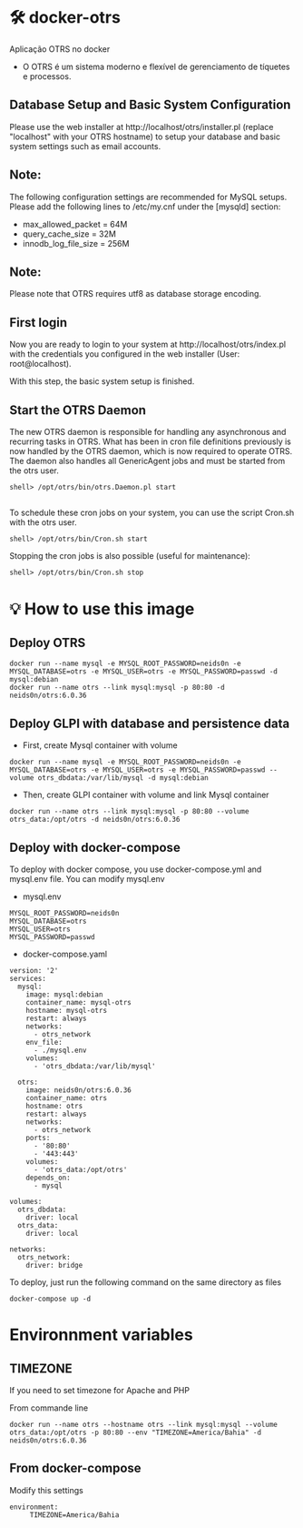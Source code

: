 # 🛠️ docker-otrs 
Aplicação OTRS no docker

- O OTRS é um sistema moderno e flexível de gerenciamento de tíquetes e processos.

## Database Setup and Basic System Configuration

Please use the web installer at http://localhost/otrs/installer.pl (replace "localhost" with your OTRS hostname) to setup your database and basic system settings such as email accounts.
##

## **Note**: 
The following configuration settings are recommended for MySQL setups. Please add the following lines to /etc/my.cnf under the [mysqld] section:

- max_allowed_packet   = 64M
- query_cache_size     = 32M
- innodb_log_file_size = 256M
##               

## **Note**: 

Please note that OTRS requires utf8 as database storage encoding.
##

## First login

Now you are ready to login to your system at http://localhost/otrs/index.pl with the credentials you configured in the web installer (User: root@localhost).

With this step, the basic system setup is finished.
##

## Start the OTRS Daemon

The new OTRS daemon is responsible for handling any asynchronous and recurring tasks in OTRS. What has been in cron file definitions previously is now handled by the OTRS daemon, which is now required to operate OTRS. The daemon also handles all GenericAgent jobs and must be started from the otrs user.

``` 
shell> /opt/otrs/bin/otrs.Daemon.pl start 
```

##            

To schedule these cron jobs on your system, you can use the script Cron.sh with the otrs user.

```
shell> /opt/otrs/bin/Cron.sh start
```
            

Stopping the cron jobs is also possible (useful for maintenance):

```
shell> /opt/otrs/bin/Cron.sh stop
```

# 💡 How to use this image

##  Deploy OTRS
```
docker run --name mysql -e MYSQL_ROOT_PASSWORD=neids0n -e MYSQL_DATABASE=otrs -e MYSQL_USER=otrs -e MYSQL_PASSWORD=passwd -d mysql:debian
docker run --name otrs --link mysql:mysql -p 80:80 -d neids0n/otrs:6.0.36
```

## Deploy GLPI with database and persistence data

- First, create Mysql container with volume

```
docker run --name mysql -e MYSQL_ROOT_PASSWORD=neids0n -e MYSQL_DATABASE=otrs -e MYSQL_USER=otrs -e MYSQL_PASSWORD=passwd --volume otrs_dbdata:/var/lib/mysql -d mysql:debian 
```

- Then, create GLPI container with volume and link Mysql container

```
docker run --name otrs --link mysql:mysql -p 80:80 --volume otrs_data:/opt/otrs -d neids0n/otrs:6.0.36
```

## Deploy with docker-compose

To deploy with docker compose, you use docker-compose.yml and mysql.env file. You can modify mysql.env

- mysql.env
```
MYSQL_ROOT_PASSWORD=neids0n
MYSQL_DATABASE=otrs
MYSQL_USER=otrs
MYSQL_PASSWORD=passwd
```

- docker-compose.yaml
```
version: '2'
services:
  mysql:
    image: mysql:debian
    container_name: mysql-otrs
    hostname: mysql-otrs
    restart: always
    networks:
      - otrs_network
    env_file:
      - ./mysql.env
    volumes:
      - 'otrs_dbdata:/var/lib/mysql'

  otrs:
    image: neids0n/otrs:6.0.36
    container_name: otrs
    hostname: otrs
    restart: always
    networks:
      - otrs_network
    ports:
      - '80:80'
      - '443:443'
    volumes:
      - 'otrs_data:/opt/otrs'
    depends_on:
      - mysql

volumes:
  otrs_dbdata:
    driver: local
  otrs_data:
    driver: local

networks:
  otrs_network:
    driver: bridge
```

To deploy, just run the following command on the same directory as files

```
docker-compose up -d
```

# Environnment variables

## TIMEZONE

If you need to set timezone for Apache and PHP

From commande line

```
docker run --name otrs --hostname otrs --link mysql:mysql --volume otrs_data:/opt/otrs -p 80:80 --env "TIMEZONE=America/Bahia" -d neids0n/otrs:6.0.36
```

## From docker-compose

Modify this settings

```
environment:
     TIMEZONE=America/Bahia
```
